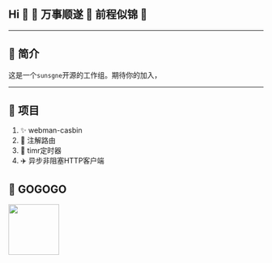 
## Hi 👋 🐬 万事顺遂 🎉 前程似锦 🎉

---
## 🐬 简介

这是一个`sunsgne`开源的工作组。期待你的加入，

---

## 🐬 项目
1. ✨ webman-casbin
2. 🌈 注解路由
3. 🚀 timr定时器
4. ✈️ 异步非阻塞HTTP客户端




## 🐬 GOGOGO


<img align="left"  width="100" src="https://avatars.githubusercontent.com/u/108980473?s=400&u=26a5945fd43cb977b9d1f582b69747fa7c523f43&v=4" />
